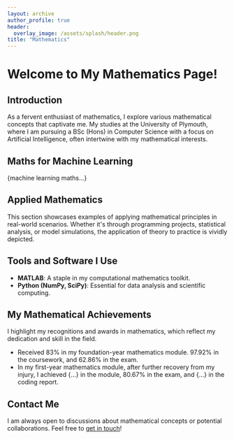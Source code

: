 ```yaml
---
layout: archive
author_profile: true
header:
  overlay_image: /assets/splash/header.png
title: "Mathematics"
---
```

# Welcome to My Mathematics Page!

## Introduction

As a fervent enthusiast of mathematics, I explore various mathematical concepts that captivate me. My studies at the University of Plymouth, where I am pursuing a BSc (Hons) in Computer Science with a focus on Artificial Intelligence, often intertwine with my mathematical interests.

## Maths for Machine Learning

{machine learning maths...}

## Applied Mathematics

This section showcases examples of applying mathematical principles in real-world scenarios. Whether it's through programming projects, statistical analysis, or model simulations, the application of theory to practice is vividly depicted.

## Tools and Software I Use

- **MATLAB**: A staple in my computational mathematics toolkit.
- **Python (NumPy, SciPy)**: Essential for data analysis and scientific computing.

## My Mathematical Achievements

I highlight my recognitions and awards in mathematics, which reflect my dedication and skill in the field.

- Received 83% in my foundation-year mathematics module. 97.92% in the coursework, and 62.86% in the exam.
- In my first-year mathematics module, after further recovery from my injury, I achieved {...} in the module, 80.67% in the exam, and {...} in the coding report.

<!--## Recent Blog Posts

Stay updated with my latest thoughts and explorations in mathematics:

- [Math in Machine Learning](/posts/math-in-ml)
-->
## Contact Me

I am always open to discussions about mathematical concepts or potential collaborations. Feel free to [get in touch](mailto:alfienurse@gmail.com)!
